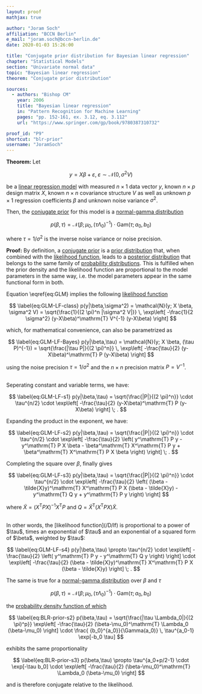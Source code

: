 ```yaml
---
layout: proof
mathjax: true

author: "Joram Soch"
affiliation: "BCCN Berlin"
e_mail: "joram.soch@bccn-berlin.de"
date: 2020-01-03 15:26:00

title: "Conjugate prior distribution for Bayesian linear regression"
chapter: "Statistical Models"
section: "Univariate normal data"
topic: "Bayesian linear regression"
theorem: "Conjugate prior distribution"

sources:
  - authors: "Bishop CM"
    year: 2006
    title: "Bayesian linear regression"
    in: "Pattern Recognition for Machine Learning"
    pages: "pp. 152-161, ex. 3.12, eq. 3.112"
    url: "https://www.springer.com/gp/book/9780387310732"

proof_id: "P9"
shortcut: "blr-prior"
username: "JoramSoch"
---
```



**Theorem:** Let

$$ \label{eq:GLM}
y = X \beta + \varepsilon, \; \varepsilon \sim \mathcal{N}(0, \sigma^2 V)
$$

be a [linear regression model](/D/mlr) with measured $n \times 1$ data vector $y$, known $n \times p$ design matrix $X$, known $n \times n$ covariance structure $V$ as well as unknown $p \times 1$ regression coefficients $\beta$ and unknown noise variance $\sigma^2$.

Then, the [conjugate prior](/D/prior-conj) for this model is a [normal-gamma distribution](/D/ng)

$$ \label{eq:GLM-NG-prior}
p(\beta,\tau) = \mathcal{N}(\beta; \mu_0, (\tau \Lambda_0)^{-1}) \cdot \mathrm{Gam}(\tau; a_0, b_0)
$$

where $\tau = 1/\sigma^2$ is the inverse noise variance or noise precision.


**Proof:** By definition, a [conjugate prior](/D/prior-conj) is a [prior distribution](/D/prior) that, when combined with the [likelihood function](/D/lf), leads to a [posterior distribution](/D/post) that belongs to the same family of [probability distributions](/D/dist). This is fulfilled when the prior density and the likelihood function are proportional to the model parameters in the same way, i.e. the model parameters appear in the same functional form in both.

Equation \eqref{eq:GLM} implies the following [likelihood function](/D/lf)

$$ \label{eq:GLM-LF-class}
p(y|\beta,\sigma^2) = \mathcal{N}(y; X \beta, \sigma^2 V) = \sqrt{\frac{1}{(2 \pi)^n |\sigma^2 V|}} \, \exp\left[ -\frac{1}{2 \sigma^2} (y-X\beta)^\mathrm{T} V^{-1} (y-X\beta) \right]
$$

which, for mathematical convenience, can also be parametrized as

$$ \label{eq:GLM-LF-Bayes}
p(y|\beta,\tau) = \mathcal{N}(y; X \beta, (\tau P)^{-1}) = \sqrt{\frac{|\tau P|}{(2 \pi)^n}} \, \exp\left[ -\frac{\tau}{2} (y-X\beta)^\mathrm{T} P (y-X\beta) \right]
$$

using the noise precision $\tau = 1/\sigma^2$ and the $n \times n$ precision matrix $P = V^{-1}$.

<br>
Seperating constant and variable terms, we have:

$$ \label{eq:GLM-LF-s1}
p(y|\beta,\tau) = \sqrt{\frac{|P|}{(2 \pi)^n}} \cdot \tau^{n/2} \cdot \exp\left[ -\frac{\tau}{2} (y-X\beta)^\mathrm{T} P (y-X\beta) \right] \; .
$$

Expanding the product in the exponent, we have:

$$ \label{eq:GLM-LF-s2}
p(y|\beta,\tau) = \sqrt{\frac{|P|}{(2 \pi)^n}} \cdot \tau^{n/2} \cdot \exp\left[ -\frac{\tau}{2} \left( y^\mathrm{T} P y - y^\mathrm{T} P X \beta - \beta^\mathrm{T} X^\mathrm{T} P y + \beta^\mathrm{T} X^\mathrm{T} P X \beta \right) \right] \; .
$$

Completing the square over $\beta$, finally gives

$$ \label{eq:GLM-LF-s3}
p(y|\beta,\tau) = \sqrt{\frac{|P|}{(2 \pi)^n}} \cdot \tau^{n/2} \cdot \exp\left[ -\frac{\tau}{2} \left( (\beta - \tilde{X}y)^\mathrm{T} X^\mathrm{T} P X (\beta - \tilde{X}y) - y^\mathrm{T} Q y + y^\mathrm{T} P y \right) \right]
$$

where $\tilde{X} = \left( X^\mathrm{T} P X \right)^{-1} X^\mathrm{T} P$ and $Q = \tilde{X}^\mathrm{T} \left( X^\mathrm{T} P X \right) \tilde{X}$.

<br>
In other words, the [likelihood function](/D/lf) is proportional to a power of $\tau$, times an exponential of $\tau$ and an exponential of a squared form of $\beta$, weighted by $\tau$:

$$ \label{eq:GLM-LF-s4}
p(y|\beta,\tau) \propto \tau^{n/2} \cdot \exp\left[ -\frac{\tau}{2} \left( y^\mathrm{T} P y - y^\mathrm{T} Q y \right) \right] \cdot \exp\left[ -\frac{\tau}{2} (\beta - \tilde{X}y)^\mathrm{T} X^\mathrm{T} P X (\beta - \tilde{X}y) \right] \; .
$$

The same is true for a [normal-gamma distribution](/D/ng) over $\beta$ and $\tau$

$$ \label{eq:BLR-prior-s1}
p(\beta,\tau) = \mathcal{N}(\beta; \mu_0, (\tau \Lambda_0)^{-1}) \cdot \mathrm{Gam}(\tau; a_0, b_0)
$$

the [probability density function of which](/P/ng-pdf)

$$ \label{eq:BLR-prior-s2}
p(\beta,\tau) = \sqrt{\frac{|\tau \Lambda_0|}{(2 \pi)^p}} \exp\left[ -\frac{\tau}{2} (\beta-\mu_0)^\mathrm{T} \Lambda_0 (\beta-\mu_0) \right] \cdot \frac{ {b_0}^{a_0}}{\Gamma(a_0)} \, \tau^{a_0-1} \exp[-b_0 \tau]
$$

exhibits the same proportionality

$$ \label{eq:BLR-prior-s3}
p(\beta,\tau) \propto \tau^{a_0+p/2-1} \cdot \exp[-\tau b_0] \cdot \exp\left[ -\frac{\tau}{2} (\beta-\mu_0)^\mathrm{T} \Lambda_0 (\beta-\mu_0) \right]
$$

and is therefore conjugate relative to the likelihood.